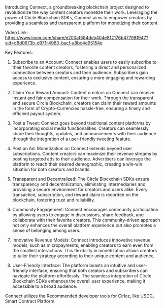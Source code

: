 

Introducing Connect, a groundbreaking blockchain project designed to revolutionize the way content creators monetize their work. Leveraging the power of Circle Blockchain SDKs, Connect aims to empower creators by providing a seamless and transparent platform for monetizing their content.

Video Link: https://www.loom.com/share/e200af584dcb404e812176b477981947?sid=d8d0973b-d971-4980-bacf-a8bc4e95154e


Key Features:

1. Subscribe to an Account:
   Connect enables users to easily subscribe to their favorite content creators, fostering a direct and personalized connection between creators and their audience. Subscribers gain access to exclusive content, ensuring a more engaging and rewarding experience.

2. Claim Your Reward Amount:
   Content creators on Connect can receive instant and fair compensation for their work. Through the transparent and secure Circle Blockchain, creators can claim their reward amounts in the form of Crypto-Currencies hassle-free, ensuring a timely and efficient payout system.

3. Post a Tweet:
   Connect goes beyond traditional content platforms by incorporating social media functionalities. Creators can seamlessly share their thoughts, updates, and announcements with their audience through the integration of a user-friendly tweeting feature.

4. Post an Ad:
   Monetization on Connect extends beyond user subscriptions. Content creators can maximize their revenue streams by posting targeted ads to their audience. Advertisers can leverage the platform to reach their desired demographic, creating a win-win situation for both creators and brands.

5. Transparent and Decentralized:
   The Circle Blockchain SDKs ensure transparency and decentralization, eliminating intermediaries and providing a secure environment for creators and users alike. Every transaction, subscription, and reward claim is recorded on the blockchain, fostering trust and reliability.

6. Community Engagement:
   Connect encourages community participation by allowing users to engage in discussions, share feedback, and collaborate with their favorite creators. This community-driven approach not only enhances the overall platform experience but also promotes a sense of belonging among users.

7. Innovative Revenue Models:
   Connect introduces innovative revenue models, such as micropayments, enabling creators to earn even from the smallest interactions. This flexibility in monetization allows creators to tailor their strategy according to their unique content and audience.

8. User-Friendly Interface:
   The platform boasts an intuitive and user-friendly interface, ensuring that both creators and subscribers can navigate the platform effortlessly. The seamless integration of Circle Blockchain SDKs enhances the overall user experience, making it accessible to a broad audience.

Connect utilizes the Recommended developer tools for Cirlce, like USDC, Smart Contract Platform.